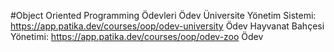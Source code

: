 #Object Oriented Programming Ödevleri 
Ödev Üniversite Yönetim Sistemi: https://app.patika.dev/courses/oop/odev-university
Ödev Hayvanat Bahçesi Yönetimi: https://app.patika.dev/courses/oop/odev-zoo
Ödev 
